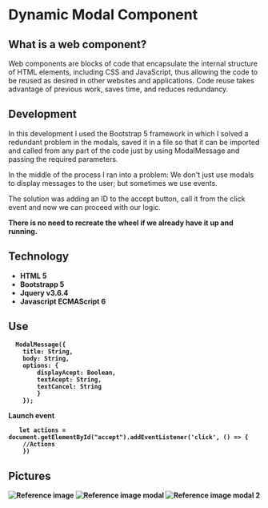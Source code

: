 # Dynamic Modal Component

## What is a web component?
Web components are blocks of code that encapsulate the internal structure of HTML elements, including CSS and JavaScript, thus allowing the code to be reused as desired in other websites and applications.
Code reuse takes advantage of previous work, saves time, and reduces redundancy.


## Development

In this development I used the Bootstrap 5 framework in which I solved a redundant problem in the modals, saved it in a file so that it can be imported and called from any part of the code just by using ModalMessage and passing the required parameters.

In the middle of the process I ran into a problem: We don't just use modals to display messages to the user; but sometimes we use events.

The solution was adding an ID to the accept button, call it from the click event and now we can proceed with our logic.

<strong>There is no need to recreate the wheel if we already have it up and running.<strong>


## Technology 

- HTML 5
- Bootstrapp 5
- Jquery v3.6.4
- Javascript ECMAScript 6

## Use
````
  ModalMessage({
    title: String,
    body: String,
    options: {
        displayAcept: Boolean,
        textAcept: String,
        textCancel: String
        }
    });
````    

Launch event

````
   let actions = document.getElementById("accept").addEventListener('click', () => {
    //Actions
    })
````

## Pictures

<img src="https://user-images.githubusercontent.com/80425451/233206478-5e670abf-c671-4906-8928-740289d3f670.png" alt="Reference image" style="max-width: 100%;">

<img src="https://user-images.githubusercontent.com/80425451/233206656-a4f4d8d4-3107-4cce-9726-b805560a4921.png" alt="Reference image modal" style="max-width: 100%;">

<img src="https://user-images.githubusercontent.com/80425451/233206884-62ad3c22-bb32-4541-a54d-7ea4f0d20ae6.png" alt="Reference image modal 2" style="max-width: 100%;">

